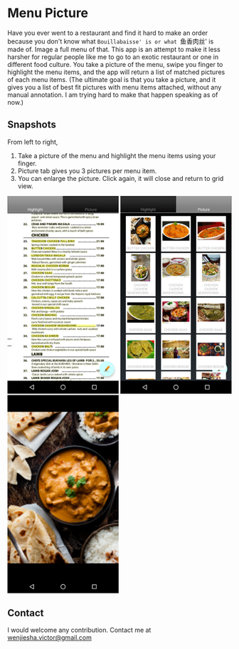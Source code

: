# Menu Picture
Have you ever went to a restaurant and find it hard to make an order because you don't know what `Bouillabaisse' is or what `鱼香肉丝' is made of. Image a full menu of that. This app is an attempt to make it less harsher for regular people like me to go to an exotic restaurant or one in different food culture.
You take a picture of the menu, swipe you finger to highlight the menu items, and the app will return a list of matched pictures of each menu items. (The ultimate goal is that you take a picture, and it gives you a list of best fit pictures with menu items attached, without any manual annotation. I am trying hard to make that happen speaking as of now.)

## Snapshots
From left to right,
1. Take a picture of the menu and highlight the menu items using your finger.
2. Picture tab gives you 3 pictures per menu item.
3. You can enlarge the picture. Click again, it will close and return to grid view.

<img src="snapshot/highlight_tab.png" alt="Highlight mode" width="250">
<img src="snapshot/picture_tab.png" alt="Picture of the menu items" width="250">
<img src="snapshot/enlarge_pic.png" alt="Zoom in a menu picture" width="250">

## Contact
I would welcome any contribution. Contact me at wenjiesha.victor@gmail.com